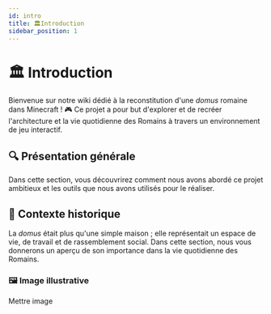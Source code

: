 ```yaml
---
id: intro
title: 🏛️Introduction
sidebar_position: 1
---
```


# 🏛️ Introduction

Bienvenue sur notre wiki dédié à la reconstitution d'une *domus* romaine dans Minecraft ! 🎮 Ce projet a pour but d'explorer et de recréer l'architecture et la vie quotidienne des Romains à travers un environnement de jeu interactif.

## 🔍 Présentation générale
Dans cette section, vous découvrirez comment nous avons abordé ce projet ambitieux et les outils que nous avons utilisés pour le réaliser.

## 📜 Contexte historique
La *domus* était plus qu'une simple maison ; elle représentait un espace de vie, de travail et de rassemblement social. Dans cette section, nous vous donnerons un aperçu de son importance dans la vie quotidienne des Romains.

### 🖼️ Image illustrative
Mettre image 
